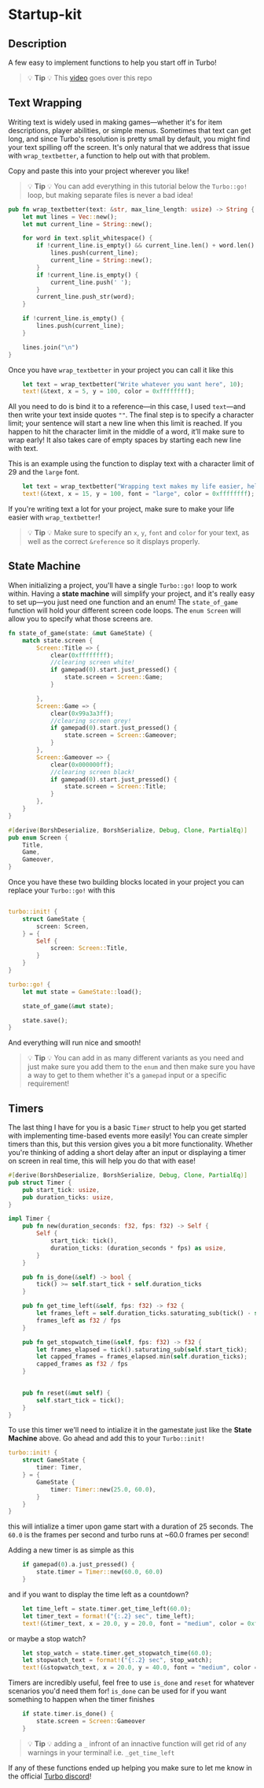 # Startup-kit

## Description

A few easy to implement functions to help you start off in Turbo!

>💡 **Tip** 💡 This [video](https://youtu.be/g6EFmxjdR_o) goes over this repo

## Text Wrapping

Writing text is widely used in making games—whether it's for item descriptions, player abilities, or simple menus. Sometimes that text can get long, and since Turbo's resolution is pretty small by default, you might find your text spilling off the screen. It's only natural that we address that issue with `wrap_textbetter`, a function to help out with that problem.

Copy and paste this into your project wherever you like!

>💡 **Tip** 💡 You can add everything in this tutorial below the `Turbo::go!` loop, but making separate files is never a bad idea!

```rust
pub fn wrap_textbetter(text: &str, max_line_length: usize) -> String {
    let mut lines = Vec::new();
    let mut current_line = String::new();

    for word in text.split_whitespace() {
        if !current_line.is_empty() && current_line.len() + word.len() + 1 > max_line_length {
            lines.push(current_line);
            current_line = String::new();
        }
        if !current_line.is_empty() {
            current_line.push(' ');
        }
        current_line.push_str(word);
    }

    if !current_line.is_empty() {
        lines.push(current_line);
    }

    lines.join("\n")
}
```

Once you have `wrap_textbetter` in your project you can call it like this

```rust
    let text = wrap_textbetter("Write whatever you want here", 10);
    text!(&text, x = 5, y = 100, color = 0xffffffff);
```

All you need to do is bind it to a reference—in this case, I used `text`—and then write your text inside quotes `""`. The final step is to specify a character limit; your sentence will start a new line when this limit is reached. If you happen to hit the character limit in the middle of a word, it’ll make sure to wrap early! It also takes care of empty spaces by starting each new line with text.

This is an example using the function to display text with a character limit of 29 and the `large` font.


```rust
    let text = wrap_textbetter("Wrapping text makes my life easier, hello world!", 29);
    text!(&text, x = 15, y = 100, font = "large", color = 0xffffffff); 
```
If you're writing text a lot for your project, make sure to make your life easier with `wrap_textbetter`!

>💡 **Tip** 💡 Make sure to specify an `x`, `y`, `font` and `color` for your text, as well as the correct `&reference` so it displays properly.

## State Machine

When initializing a project, you'll have a single `Turbo::go!` loop to work within. Having a **state machine** will simplify your project, and it's really easy to set up—you just need one function and an enum! The `state_of_game` function will hold your different screen code loops. The `enum Screen` will allow you to specify what those screens are.


```rust
fn state_of_game(state: &mut GameState) {
    match state.screen {
        Screen::Title => {
            clear(0xffffffff);
            //clearing screen white!
            if gamepad(0).start.just_pressed() {
                state.screen = Screen::Game;
            }

        },
        Screen::Game => {
            clear(0x99a3a3ff);
            //clearing screen grey!
            if gamepad(0).start.just_pressed() {
                state.screen = Screen::Gameover;
            }
        },
        Screen::Gameover => {
            clear(0x000000ff);
            //clearing screen black!
            if gamepad(0).start.just_pressed() {
                state.screen = Screen::Title;
            }
        },
    }
}

#[derive(BorshDeserialize, BorshSerialize, Debug, Clone, PartialEq)]
pub enum Screen {
    Title,
    Game,
    Gameover,
}
```

Once you have these two building blocks located in your project you can replace your `Turbo::go!` with this

```rust

turbo::init! {
    struct GameState {
        screen: Screen,
    } = {
        Self {
            screen: Screen::Title,
        }
    }
}

turbo::go! {
    let mut state = GameState::load();

    state_of_game(&mut state); 

    state.save();
}
```

And everything will run nice and smooth!

>💡 **Tip** 💡 You can add in as many different variants as you need and just make sure you add them to the `enum` and then make sure you have a way to get to them whether it's a `gamepad` input or a specific requirement!

## Timers 

The last thing I have for you is a basic `Timer` struct to help you get started with implementing time-based events more easily! You can create simpler timers than this, but this version gives you a bit more functionality. Whether you're thinking of adding a short delay after an input or displaying a timer on screen in real time, this will help you do that with ease!

```rust
#[derive(BorshDeserialize, BorshSerialize, Debug, Clone, PartialEq)]
pub struct Timer {
    pub start_tick: usize,
    pub duration_ticks: usize,
}

impl Timer {
    pub fn new(duration_seconds: f32, fps: f32) -> Self {
        Self {
            start_tick: tick(),
            duration_ticks: (duration_seconds * fps) as usize,
        }
    }

    pub fn is_done(&self) -> bool {
        tick() >= self.start_tick + self.duration_ticks
    }

    pub fn get_time_left(&self, fps: f32) -> f32 {
        let frames_left = self.duration_ticks.saturating_sub(tick() - self.start_tick);
        frames_left as f32 / fps
    }

    pub fn get_stopwatch_time(&self, fps: f32) -> f32 {
        let frames_elapsed = tick().saturating_sub(self.start_tick);
        let capped_frames = frames_elapsed.min(self.duration_ticks);
        capped_frames as f32 / fps
    }
    

    pub fn reset(&mut self) {
        self.start_tick = tick();
    }
}
```

To use this timer we'll need to intialize it in the gamestate just like the **State Machine** above. Go ahead and add this to your `Turbo::init!`

```rust
turbo::init! {
    struct GameState {
        timer: Timer,
    } = {
        GameState {
            timer: Timer::new(25.0, 60.0),
        }
    }
}
```
this will intialize a timer upon game start with a duration of 25 seconds. The `60.0` is the frames per second and turbo runs at ~60.0 frames per second!

Adding a new timer is as simple as this

```rust
    if gamepad(0).a.just_pressed() {
        state.timer = Timer::new(60.0, 60.0)
    }
```

and if you want to display the time left as a countdown?

```rust
    let time_left = state.timer.get_time_left(60.0);
    let timer_text = format!("{:.2} sec", time_left);
    text!(&timer_text, x = 20.0, y = 20.0, font = "medium", color = 0xff0000ff);
```

or maybe a stop watch?

```rust
    let stop_watch = state.timer.get_stopwatch_time(60.0);
    let stopwatch_text = format!("{:.2} sec", stop_watch);
    text!(&stopwatch_text, x = 20.0, y = 40.0, font = "medium", color = 0xff0000ff);
```

Timers are incredibly useful, feel free to use `is_done` and `reset` for whatever scenarios you'd need them for! `is_done` can be used for if you want something to happen when the timer finishes

```rust
    if state.timer.is_done() {
        state.screen = Screen::Gameover
    }
```
>💡 **Tip** 💡 adding a `_` infront of an innactive function will get rid of any warnings in your terminal! i.e. `_get_time_left`

If any of these functions ended up helping you make sure to let me know in the official [Turbo discord](https://discord.gg/V5YWWvQvKW)!







